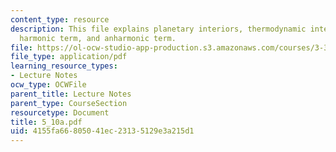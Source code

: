 ```yaml
---
content_type: resource
description: This file explains planetary interiors, thermodynamic integration (I),
  harmonic term, and anharmonic term.
file: https://ol-ocw-studio-app-production.s3.amazonaws.com/courses/3-320-atomistic-computer-modeling-of-materials-sma-5107-spring-2005/4155fa66805041ec23135129e3a215d1_5_10a.pdf
file_type: application/pdf
learning_resource_types:
- Lecture Notes
ocw_type: OCWFile
parent_title: Lecture Notes
parent_type: CourseSection
resourcetype: Document
title: 5_10a.pdf
uid: 4155fa66-8050-41ec-2313-5129e3a215d1
---
```

